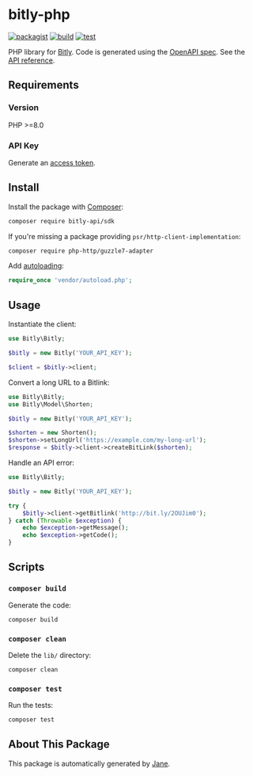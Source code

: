 # bitly-php

[![packagist](https://img.shields.io/packagist/v/bitly-api/sdk)](https://packagist.org/packages/bitly-api/sdk)
[![build](https://github.com/bitly-community/bitly-php/actions/workflows/build.yml/badge.svg)](https://github.com/bitly-community/bitly-php/actions/workflows/build.yml)
[![test](https://github.com/bitly-community/bitly-php/actions/workflows/test.yml/badge.svg)](https://github.com/bitly-community/bitly-php/actions/workflows/test.yml)

PHP library for [Bitly](https://bitly.com/). Code is generated using the [OpenAPI spec](https://dev.bitly.com/docs/sdks/openapi-30/). See the [API reference](https://dev.bitly.com/api-reference).

## Requirements

### Version

PHP >=8.0

### API Key

Generate an [access token](https://app.bitly.com/settings/api/).

## Install

Install the package with [Composer](http://getcomposer.org/):

```sh
composer require bitly-api/sdk
```

If you're missing a package providing `psr/http-client-implementation`:

```sh
composer require php-http/guzzle7-adapter
```

Add [autoloading](https://getcomposer.org/doc/01-basic-usage.md#autoloading):

```php
require_once 'vendor/autoload.php';
```

## Usage

Instantiate the client:

```php
use Bitly\Bitly;

$bitly = new Bitly('YOUR_API_KEY');

$client = $bitly->client;
```

Convert a long URL to a Bitlink:

```php
use Bitly\Bitly;
use Bitly\Model\Shorten;

$bitly = new Bitly('YOUR_API_KEY');

$shorten = new Shorten();
$shorten->setLongUrl('https://example.com/my-long-url');
$response = $bitly->client->createBitLink($shorten);
```

Handle an API error:

```php
use Bitly\Bitly;

$bitly = new Bitly('YOUR_API_KEY');

try {
    $bitly->client->getBitlink('http://bit.ly/2OUJim0');
} catch (Throwable $exception) {
    echo $exception->getMessage();
    echo $exception->getCode();
}
```

## Scripts

### `composer build`

Generate the code:

```sh
composer build
```

### `composer clean`

Delete the `lib/` directory:

```sh
composer clean
```

### `composer test`

Run the tests:

```sh
composer test
```

## About This Package

This package is automatically generated by [Jane](https://github.com/janephp/janephp).

